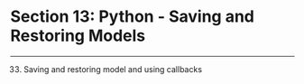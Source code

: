 # Section 13: Python - Saving and Restoring Models
---
33. Saving and restoring model and using callbacks